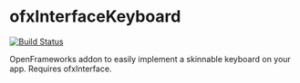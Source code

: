 # ofxInterfaceKeyboard

[![Build Status](https://travis-ci.org/armadillu/ofxInterfaceKeyboard.svg?branch=master)](https://travis-ci.org/armadillu/ofxInterfaceKeyboard)

OpenFrameworks addon to easily implement a skinnable keyboard on your app. Requires ofxInterface.
